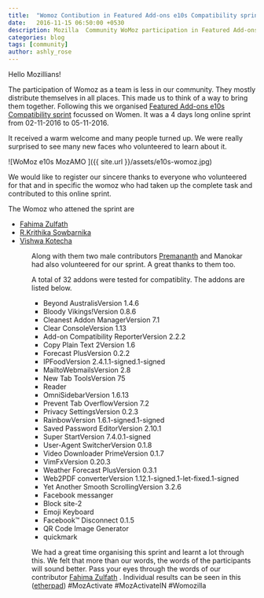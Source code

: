 ```yaml
---
title:  "Womoz Contibution in Featured Add-ons e10s Compatibility sprint"
date:   2016-11-15 06:50:00 +0530
description: Mozilla  Community WoMoz participation in Featured Add-ons e10s Compatibility sprint.
categories: blog
tags: [community]
author: ashly_rose
---
```

Hello Mozillians!

  The participation of Womoz as a team is less in our community. They mostly distribute themselves in all places. This made us to think of a way to bring them together. Following this we organised [Featured Add-ons e10s Compatibility sprint](https://mozillatn.github.io/blog/Womoz-TN-to-chip-in-Featured-Add-ons-e10s-Compatibility-sprint) focussed on Women. It was a 4 days long online sprint from 02-11-2016 to 05-11-2016.
  
 It received a warm welcome and many people turned up. We were really surprised to see many new faces who volunteered to learn about it. 
  
  ![WoMoz e10s MozAMO ]({{ site.url }}/assets/e10s-womoz.jpg)

 We would like to register our sincere thanks to everyone who volunteered for that and in specific the womoz who had taken up the complete task and contributed to this online sprint.
 
 The Womoz who attened the sprint are
 <ul>
    <li><a href="https://twitter.com/FahimaZulfath">Fahima Zulfath</a></li>
    <li><a href="https://twitter.com/ragavaa25">R.Krithika Sowbarnika</a></li>
    <li><a href="https://twitter.com/KotechaVishwa">Vishwa Kotecha</a></li>
 <ul>  
 
 Along with them two male contributors <a href="https://twitter.com/premprem029">Premananth</a> and Manokar had also volunteered for our sprint. A great thanks to them too.
  
 A total of 32 addons were tested for compatiblity. The addons are listed below.
  * Beyond AustralisVersion 1.4.6
  * Bloody Vikings!Version 0.8.6
  * Cleanest Addon ManagerVersion 7.1
  * Clear ConsoleVersion 1.13
  * Add-on Compatibility ReporterVersion 2.2.2
  * Copy Plain Text 2Version 1.6
  * Forecast PlusVersion 0.2.2
  * IPFoodVersion 2.4.1.1-signed.1-signed
  * MailtoWebmailsVersion 2.8
  * New Tab ToolsVersion 75
  * Reader
  * OmniSidebarVersion 1.6.13
  * Prevent Tab OverflowVersion 7.2
  * Privacy SettingsVersion 0.2.3
  * RainbowVersion 1.6.1-signed.1-signed
  * Saved Password EditorVersion 2.10.1
  * Super StartVersion 7.4.0.1-signed
  * User-Agent SwitcherVersion 0.1.8
  * Video Downloader PrimeVersion 0.1.7
  * VimFxVersion 0.20.3
  * Weather Forecast PlusVersion 0.3.1
  * Web2PDF converterVersion 1.12.1-signed.1-let-fixed.1-signed
  * Yet Another Smooth ScrollingVersion 3.2.6
  * Facebook messanger
  * Block site-2
  * Emoji Keyboard
  * Facebook™ Disconnect 0.1.5
  * QR Code Image Generator
  * quickmark
  
  We had a great time organising this sprint and learnt a lot through this. We felt that more than our words, the words of the participants will sound better. Pass your eyes through the words of our contributor  [Fahima Zulfath](http://womoz-e10sprint.blogspot.in/2016/11/womoz-e10s-compatibility-sprint_13.html?m=1) . 
Individual results can be seen in this ([etherpad](https://public.etherpad-mozilla.org/p/WomozTN-e10s-Addon-compatibility))
  #MozActivate   #MozActivateIN #Womozilla
    
